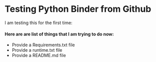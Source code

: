 # Testing Python Binder from Github

I am testing this for the first time:

#### Here are are list of things that I am trying to do now:
* Provide a Requirements.txt file
* Provide a runtime.txt file
* Provide a README.md file